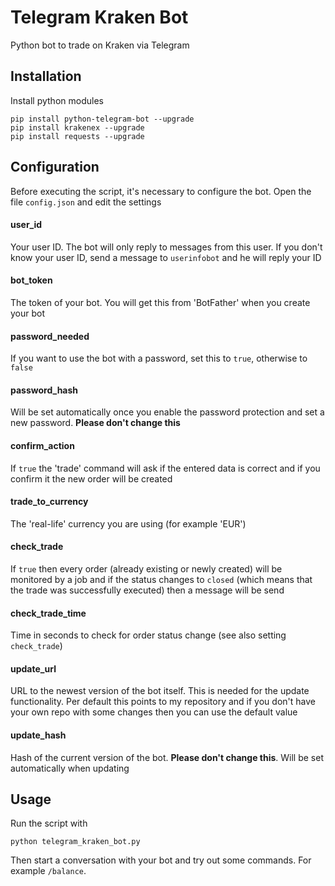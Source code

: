 # Telegram Kraken Bot
Python bot to trade on Kraken via Telegram

## Installation
Install python modules

`pip install python-telegram-bot --upgrade`  
`pip install krakenex --upgrade`  
`pip install requests --upgrade`

## Configuration
Before executing the script, it's necessary to configure the bot. Open the file `config.json` and edit the settings

#### user_id
Your user ID. The bot will only reply to messages from this user. If you don't know your user ID, send a message to `userinfobot` and he will reply your ID

#### bot_token
The token of your bot. You will get this from 'BotFather' when you create your bot

#### password_needed
If you want to use the bot with a password, set this to `true`, otherwise to `false`

#### password_hash
Will be set automatically once you enable the password protection and set a new password. **Please don't change this**

#### confirm_action
If `true` the 'trade' command will ask if the entered data is correct and if you confirm it the new order will be created

#### trade_to_currency
The 'real-life' currency you are using (for example 'EUR')

#### check_trade
If `true` then every order (already existing or newly created) will be monitored by a job and if the status changes to `closed` (which means that the trade was successfully executed) then a message will be send

#### check_trade_time
Time in seconds to check for order status change (see also setting `check_trade`)

#### update_url
URL to the newest version of the bot itself. This is needed for the update functionality. Per default this points to my repository and if you don't have your own repo with some changes then you can use the default value

#### update_hash
Hash of the current version of the bot. **Please don't change this**. Will be set automatically when updating

## Usage
Run the script with

`python telegram_kraken_bot.py`

Then start a conversation with your bot and try out some commands. For example `/balance`.